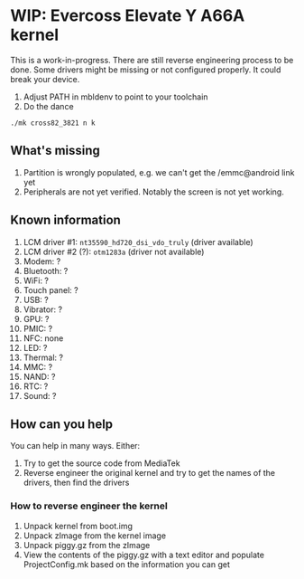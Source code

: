 # WIP: Evercoss Elevate Y A66A kernel

This is a work-in-progress. There are still reverse engineering process to be done. Some drivers might be missing or not configured properly.
It could break your device.

1. Adjust PATH in mbldenv to point to your toolchain
1. Do the dance

```
./mk cross82_3821 n k
```

## What's missing
1. Partition is wrongly populated, e.g. we can't get the /emmc@android link yet
1. Peripherals are not yet verified. Notably the screen is not yet working.

## Known information
1. LCM driver #1: `nt35590_hd720_dsi_vdo_truly` (driver available)
2. LCM driver #2 (?): `otm1283a` (driver not available)
2. Modem: ?
3. Bluetooth: ?
4. WiFi: ?
5. Touch panel: ?
6. USB: ?
7. Vibrator: ?
8. GPU: ?
9. PMIC: ?
10. NFC: none
11. LED: ?
12. Thermal: ?
13. MMC: ?
14. NAND: ?
15. RTC: ?
16. Sound: ?

## How can you help
You can help in many ways. Either:
1. Try to get the source code from MediaTek
2. Reverse engineer the original kernel and try to get the names of the drivers, then find the drivers

### How to reverse engineer the kernel
1. Unpack kernel from boot.img
2. Unpack zImage from the kernel image
3. Unpack piggy.gz from the zImage
4. View the contents of the piggy.gz with a text editor and populate ProjectConfig.mk based on the information you can get
